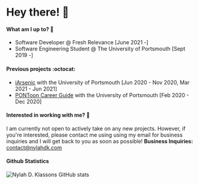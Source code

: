 # Hey there! 🌸

#### What am I up to? 🐨
* Software Developer @ Fresh Relevance [June 2021 -]
* Software Engineering Student @ The University of Portsmouth [Sept 2019 -]

#### Previous projects :octocat:
* [iArsenic](https://github.com/portsoc/iArsenic) with the University of Portsmouth [Jun 2020 - Nov 2020, Mar 2021 - Jun 2021]
* [PONToon Career Guide](https://github.com/pontoonapps/CareerGuide) with the University of Portsmouth [Feb 2020 - Dec 2020]

#### Interested in working with me? 🔭
I am currently not open to actively take on any new projects. However, if you're interested, please contact me using using my email for business inquiries and I will get back to you as soon as possible!
**Business Inquiries:** contact@nylahdk.com


#### Github Statistics
![Nylah D. Klassons GitHub stats](https://github-readme-stats.vercel.app/api?username=txjson&count_private=true)
